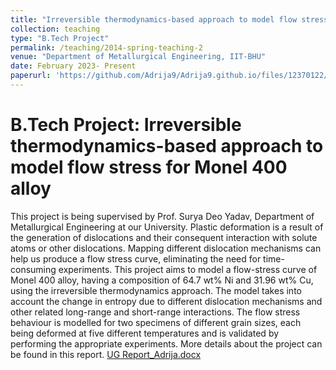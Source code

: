```yaml
---
title: "Irreversible thermodynamics-based approach to model flow stress for Monel 400 alloy"
collection: teaching
type: "B.Tech Project"
permalink: /teaching/2014-spring-teaching-2
venue: "Department of Metallurgical Engineering, IIT-BHU"
date: February 2023- Present
paperurl: 'https://github.com/Adrija9/Adrija9.github.io/files/12370122/UG.Report_Adrija.docx'
---
```


B.Tech Project: Irreversible thermodynamics-based approach to model flow stress for Monel 400 alloy
======
This project is being supervised by Prof. Surya Deo Yadav, Department of Metallurgical Engineering at our University. 
Plastic deformation is a result of the generation of dislocations and their consequent interaction with solute atoms or other dislocations. Mapping different dislocation mechanisms can help us produce a flow stress curve, eliminating the need for time-consuming experiments. This project aims to model a flow-stress curve of Monel 400 alloy, having a composition of 64.7 wt% Ni and 31.96 wt% Cu, using the irreversible thermodynamics approach. The model takes into account the change in entropy due to different dislocation mechanisms and other related long-range and short-range interactions. The flow stress behaviour is modelled for two specimens of different grain sizes, each being deformed at five different temperatures and is validated by performing the appropriate experiments.
More details about the project can be found in this report. [UG Report_Adrija.docx](https://github.com/Adrija9/Adrija9.github.io/files/12370122/UG.Report_Adrija.docx)

